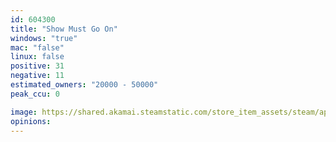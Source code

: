 ```yaml
---
id: 604300
title: "Show Must Go On"
windows: "true"
mac: "false"
linux: false
positive: 31
negative: 11
estimated_owners: "20000 - 50000"
peak_ccu: 0

image: https://shared.akamai.steamstatic.com/store_item_assets/steam/apps/604300/header.jpg?t=1609758352
opinions:
---
```

